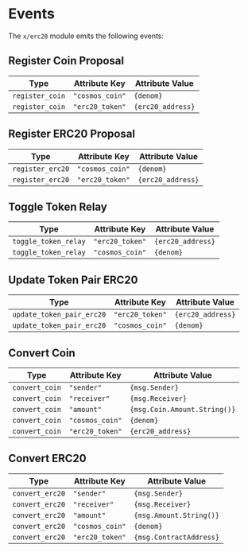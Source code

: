 <!--
order: 6
-->

# Events

The `x/erc20` module emits the following events:

## Register Coin Proposal

| Type            | Attribute Key   | Attribute Value   |
| --------------- | --------------- | ----------------- |
| `register_coin` | `"cosmos_coin"` | `{denom}`         |
| `register_coin` | `"erc20_token"` | `{erc20_address}` |

## Register ERC20 Proposal

| Type             | Attribute Key   | Attribute Value   |
| ---------------- | --------------- | ----------------- |
| `register_erc20` | `"cosmos_coin"` | `{denom}`         |
| `register_erc20` | `"erc20_token"` | `{erc20_address}` |

## Toggle Token Relay

| Type                 | Attribute Key   | Attribute Value   |
| -------------------- | --------------- | ----------------- |
| `toggle_token_relay` | `"erc20_token"` | `{erc20_address}` |
| `toggle_token_relay` | `"cosmos_coin"` | `{denom}`         |

## Update Token Pair ERC20

| Type                      | Attribute Key   | Attribute Value   |
| ------------------------- | --------------- | ----------------- |
| `update_token_pair_erc20` | `"erc20_token"` | `{erc20_address}` |
| `update_token_pair_erc20` | `"cosmos_coin"` | `{denom}`         |

## Convert Coin

| Type           | Attribute Key   | Attribute Value              |
| -------------- | --------------- | ---------------------------- |
| `convert_coin` | `"sender"`      | `{msg.Sender}`               |
| `convert_coin` | `"receiver"`    | `{msg.Receiver}`             |
| `convert_coin` | `"amount"`      | `{msg.Coin.Amount.String()}` |
| `convert_coin` | `"cosmos_coin"` | `{denom}`                    |
| `convert_coin` | `"erc20_token"` | `{erc20_address}`            |

## Convert ERC20

| Type            | Attribute Key   | Attribute Value         |
| --------------- | --------------- | ----------------------- |
| `convert_erc20` | `"sender"`      | `{msg.Sender}`          |
| `convert_erc20` | `"receiver"`    | `{msg.Receiver}`        |
| `convert_erc20` | `"amount"`      | `{msg.Amount.String()}` |
| `convert_erc20` | `"cosmos_coin"` | `{denom}`               |
| `convert_erc20` | `"erc20_token"` | `{msg.ContractAddress}` |
